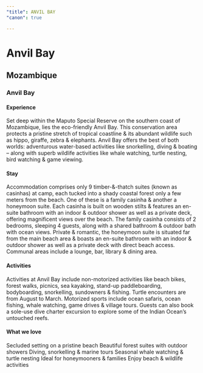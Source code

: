 ```yaml
---
"title": ANVIL BAY
"canon": true

---
```


# Anvil Bay
## Mozambique
### Anvil Bay

#### Experience
Set deep within the Maputo Special Reserve on the southern coast of Mozambique, lies the eco-friendly Anvil Bay. 
This conservation area protects a pristine stretch of tropical coastline &amp; its abundant wildlife such as hippo, giraffe, zebra &amp; elephants.
Anvil Bay offers the best of both worlds:  adventurous water-based activities like snorkelling, diving &amp; boating – along with superb wildlife activities like whale watching, turtle nesting, bird watching &amp; game viewing.

#### Stay
Accommodation comprises only 9 timber-&amp;-thatch suites (known as casinhas) at camp, each tucked into a shady coastal forest only a few meters from the beach.  One of these is a family casinha &amp; another a honeymoon suite.
Each casinha is built on wooden stilts &amp; features an en-suite bathroom with an indoor &amp; outdoor shower as well as a private deck, offering magnificent views over the beach.
The family casinha consists of 2 bedrooms, sleeping 4 guests, along with a shared bathroom &amp; outdoor bath with ocean views.
Private &amp; romantic, the honeymoon suite is situated far from the main beach area &amp; boasts an en-suite bathroom with an indoor &amp; outdoor shower as well as a private deck with direct beach access.
Communal areas include a lounge, bar, library &amp; dining area.

#### Activities
Activities at Anvil Bay include non-motorized activities like beach bikes, forest walks, picnics, sea kayaking, stand-up paddleboarding, bodyboarding, snorkelling, sundowners &amp; fishing.  Turtle encounters are from August to March.
Motorized sports include ocean safaris, ocean fishing, whale watching, game drives &amp; village tours.  Guests can also book a sole-use dive charter excursion to explore some of the Indian Ocean’s untouched reefs.


#### What we love
Secluded setting on a pristine beach
Beautiful forest suites with outdoor showers
Diving, snorkelling &amp; marine tours
Seasonal whale watching &amp; turtle nesting
Ideal for honeymooners &amp; families
Enjoy beach &amp; wildlife activities